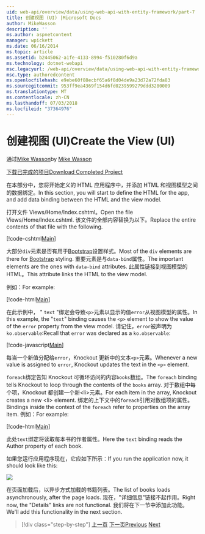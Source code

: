 ```yaml
---
uid: web-api/overview/data/using-web-api-with-entity-framework/part-7
title: 创建视图 (UI) |Microsoft Docs
author: MikeWasson
description: ''
ms.author: aspnetcontent
manager: wpickett
ms.date: 06/16/2014
ms.topic: article
ms.assetid: b2445062-a1fe-4133-8994-f510280f6d9a
ms.technology: dotnet-webapi
msc.legacyurl: /web-api/overview/data/using-web-api-with-entity-framework/part-7
msc.type: authoredcontent
ms.openlocfilehash: e9ebe60f88ecbf65a6f8d04de9a23d72a72fda83
ms.sourcegitcommit: 953ff9ea4369f154d6fd0239599279ddd3280009
ms.translationtype: MT
ms.contentlocale: zh-CN
ms.lasthandoff: 07/03/2018
ms.locfileid: "37364976"
---
```

<a name="create-the-view-ui"></a><span data-ttu-id="f83b3-102">创建视图 (UI)</span><span class="sxs-lookup"><span data-stu-id="f83b3-102">Create the View (UI)</span></span>
====================
<span data-ttu-id="f83b3-103">通过[Mike Wasson](https://github.com/MikeWasson)</span><span class="sxs-lookup"><span data-stu-id="f83b3-103">by [Mike Wasson](https://github.com/MikeWasson)</span></span>

[<span data-ttu-id="f83b3-104">下载已完成的项目</span><span class="sxs-lookup"><span data-stu-id="f83b3-104">Download Completed Project</span></span>](https://github.com/MikeWasson/BookService)

<span data-ttu-id="f83b3-105">在本部分中，您将开始定义的 HTML 应用程序中，并添加 HTML 和视图模型之间的数据绑定。</span><span class="sxs-lookup"><span data-stu-id="f83b3-105">In this section, you will start to define the HTML for the app, and add data binding between the HTML and the view model.</span></span>

<span data-ttu-id="f83b3-106">打开文件 Views/Home/Index.cshtml。</span><span class="sxs-lookup"><span data-stu-id="f83b3-106">Open the file Views/Home/Index.cshtml.</span></span> <span data-ttu-id="f83b3-107">该文件的全部内容替换为以下。</span><span class="sxs-lookup"><span data-stu-id="f83b3-107">Replace the entire contents of that file with the following.</span></span>

[!code-cshtml[Main](part-7/samples/sample1.cshtml)]

<span data-ttu-id="f83b3-108">大部分`div`元素是否有用于[Bootstrap](http://getbootstrap.com/)设置样式。</span><span class="sxs-lookup"><span data-stu-id="f83b3-108">Most of the `div` elements are there for [Bootstrap](http://getbootstrap.com/) styling.</span></span> <span data-ttu-id="f83b3-109">重要元素是与`data-bind`属性。</span><span class="sxs-lookup"><span data-stu-id="f83b3-109">The important elements are the ones with `data-bind` attributes.</span></span> <span data-ttu-id="f83b3-110">此属性链接到视图模型的 HTML。</span><span class="sxs-lookup"><span data-stu-id="f83b3-110">This attribute links the HTML to the view model.</span></span>

<span data-ttu-id="f83b3-111">例如：</span><span class="sxs-lookup"><span data-stu-id="f83b3-111">For example:</span></span>

[!code-html[Main](part-7/samples/sample2.html)]

<span data-ttu-id="f83b3-112">在此示例中， &quot; `text` &quot;绑定会导致`<p>`元素以显示的值`error`从视图模型的属性。</span><span class="sxs-lookup"><span data-stu-id="f83b3-112">In this example, the &quot;`text`&quot; binding causes the `<p>` element to show the value of the `error` property from the view model.</span></span> <span data-ttu-id="f83b3-113">请记住，`error`被声明为`ko.observable`:</span><span class="sxs-lookup"><span data-stu-id="f83b3-113">Recall that `error` was declared as a `ko.observable`:</span></span>

[!code-javascript[Main](part-7/samples/sample3.js)]

<span data-ttu-id="f83b3-114">每当一个新值分配给`error`，Knockout 更新中的文本`<p>`元素。</span><span class="sxs-lookup"><span data-stu-id="f83b3-114">Whenever a new value is assigned to `error`, Knockout updates the text in the `<p>` element.</span></span>

<span data-ttu-id="f83b3-115">`foreach`绑定告知 Knockout 可循环访问的内容`books`数组。</span><span class="sxs-lookup"><span data-stu-id="f83b3-115">The `foreach` binding tells Knockout to loop through the contents of the `books` array.</span></span> <span data-ttu-id="f83b3-116">对于数组中每个项，Knockout 都创建一个新&lt;li&gt;元素。</span><span class="sxs-lookup"><span data-stu-id="f83b3-116">For each item in the array, Knockout creates a new &lt;li&gt; element.</span></span> <span data-ttu-id="f83b3-117">绑定的上下文中的`foreach`引用对数组项的属性。</span><span class="sxs-lookup"><span data-stu-id="f83b3-117">Bindings inside the context of the `foreach` refer to properties on the array item.</span></span> <span data-ttu-id="f83b3-118">例如：</span><span class="sxs-lookup"><span data-stu-id="f83b3-118">For example:</span></span>

[!code-html[Main](part-7/samples/sample4.html)]

<span data-ttu-id="f83b3-119">此处`text`绑定将读取每本书的作者属性。</span><span class="sxs-lookup"><span data-stu-id="f83b3-119">Here the `text` binding reads the Author property of each book.</span></span>

<span data-ttu-id="f83b3-120">如果您运行应用程序现在，它应如下所示：</span><span class="sxs-lookup"><span data-stu-id="f83b3-120">If you run the application now, it should look like this:</span></span>

![](part-7/_static/image1.png)

<span data-ttu-id="f83b3-121">在页面加载后，以异步方式加载的书籍列表。</span><span class="sxs-lookup"><span data-stu-id="f83b3-121">The list of books loads asynchronously, after the page loads.</span></span> <span data-ttu-id="f83b3-122">现在，&quot;详细信息&quot;链接不起作用。</span><span class="sxs-lookup"><span data-stu-id="f83b3-122">Right now, the &quot;Details&quot; links are not functional.</span></span> <span data-ttu-id="f83b3-123">我们将在下一节中添加此功能。</span><span class="sxs-lookup"><span data-stu-id="f83b3-123">We'll add this functionality in the next section.</span></span>

> [!div class="step-by-step"]
> <span data-ttu-id="f83b3-124">[上一页](part-6.md)
> [下一页](part-8.md)</span><span class="sxs-lookup"><span data-stu-id="f83b3-124">[Previous](part-6.md)
[Next](part-8.md)</span></span>
